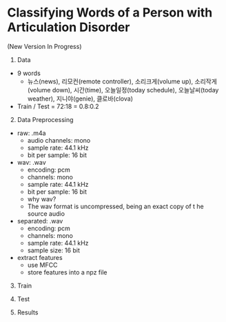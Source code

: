 # Classifying Words of a Person with Articulation Disorder

(New Version In Progress)

1. Data
- 9 words
    - 뉴스(news), 리모컨(remote controller), 소리크게(volume up), 소리작게(volume down), 시간(time), 오늘일정(today schedule), 오늘날씨(today weather), 지니야(genie), 클로바(clova)
- Train / Test = 72:18 = 0.8:0.2

2. Data Preprocessing
- raw: .m4a
    - audio channels: mono
    - sample rate: 44.1 kHz
    - bit per sample: 16 bit
- wav: .wav
    - encoding: pcm
    - channels: mono
    - sample rate: 44.1 kHz
    - bit per sample: 16 bit
    - why wav? 
    - The wav format is uncompressed, being an exact copy of t he source audio
- separated: .wav
    - encoding: pcm
    - channels: mono
    - sample rate: 44.1 kHz
    - sample size: 16 bit
- extract features
    - use MFCC
    - store features into a npz file

3. Train

4. Test

5. Results